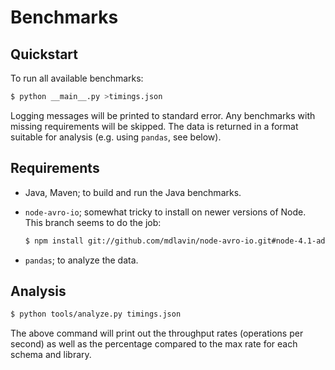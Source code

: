 # Benchmarks

## Quickstart

To run all available benchmarks:

```bash
$ python __main__.py >timings.json
```

Logging messages will be printed to standard error. Any benchmarks with missing
requirements will be skipped. The data is returned in a format suitable for
analysis (e.g. using `pandas`, see below).


## Requirements

+ Java, Maven; to build and run the Java benchmarks.

+ `node-avro-io`; somewhat tricky to install on newer versions of Node. This
  branch seems to do the job:

  ```bash
  $ npm install git://github.com/mdlavin/node-avro-io.git#node-4.1-adoption
  ```

+ `pandas`; to analyze the data.


## Analysis

```bash
$ python tools/analyze.py timings.json
```

The above command will print out the throughput rates (operations per second)
as well as the percentage compared to the max rate for each schema and library.
